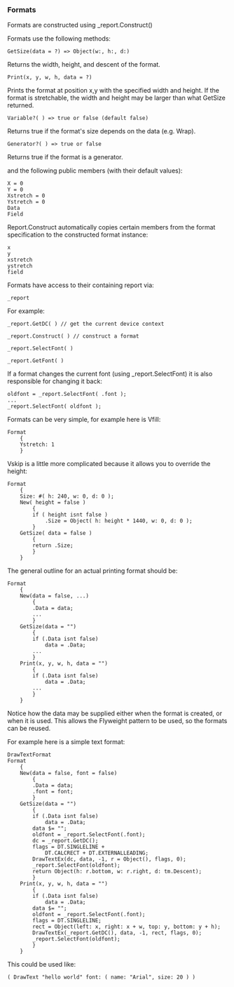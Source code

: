 ### Formats

Formats are constructed using _report.Construct()

Formats use the following methods:

``` suneido
GetSize(data = ?) => Object(w:, h:, d:)
```

Returns the width, height, and descent of the format.

``` suneido
Print(x, y, w, h, data = ?)
```

Prints the format at position x,y with the specified width and height.  If the format is stretchable, the width and height may be larger than what GetSize returned.  

``` suneido
Variable?( ) => true or false (default false)
```

Returns true if the format's size depends on the data (e.g. Wrap).

``` suneido
Generator?( ) => true or false
```

Returns true if the format is a generator.

and the following public members (with their default values):

``` suneido
X = 0
Y = 0
Xstretch = 0
Ystretch = 0
Data
Field
```

Report.Construct automatically copies certain members from the format specification to the constructed format instance:

``` suneido
x
y
xstretch
ystretch
field
```

Formats have access to their containing report via:

``` suneido
_report
```

For example:

``` suneido
_report.GetDC( ) // get the current device context

_report.Construct( ) // construct a format

_report.SelectFont( )

_report.GetFont( )
```

If a format changes the current font (using _report.SelectFont) 
it is also responsible for changing it back:

``` suneido
oldfont = _report.SelectFont( .font );
...
_report.SelectFont( oldfont );
```

Formats can be very simple, for example here is Vfill:

``` suneido
Format
    {
    Ystretch: 1
    }
```

Vskip is a little more complicated because it allows you to override the height:

``` suneido
Format
    {
    Size: #( h: 240, w: 0, d: 0 );
    New( height = false )
        {
        if ( height isnt false )
            .Size = Object( h: height * 1440, w: 0, d: 0 );
        }
    GetSize( data = false )
        {
        return .Size;
        }
    }
```

The general outline for an actual printing format should be:

``` suneido
Format
    {
    New(data = false, ...)
        {
        .Data = data;
        ...
        }
    GetSize(data = "")
        {
        if (.Data isnt false)
            data = .Data;
        ...
        }
    Print(x, y, w, h, data = "")
        {
        if (.Data isnt false)
            data = .Data;
        ...
        }
    }
```

Notice how the data may be supplied either when the format is created, or when it is used.
This allows the Flyweight pattern to be used, so the formats can be reused.

For example here is a simple text format:

``` suneido
DrawTextFormat
Format
    {
    New(data = false, font = false)
        {
        .Data = data;
        .font = font;
        }
    GetSize(data = "")
        {
        if (.Data isnt false)
            data = .Data;
        data $= "";
        oldfont = _report.SelectFont(.font);
        dc = _report.GetDC();
        flags = DT.SINGLELINE +
            DT.CALCRECT + DT.EXTERNALLEADING;
        DrawTextEx(dc, data, -1, r = Object(), flags, 0);
        _report.SelectFont(oldfont);
        return Object(h: r.bottom, w: r.right, d: tm.Descent);
        }
    Print(x, y, w, h, data = "")
        {
        if (.Data isnt false)
            data = .Data;
        data $= "";
        oldfont = _report.SelectFont(.font);
        flags = DT.SINGLELINE;
        rect = Object(left: x, right: x + w, top: y, bottom: y + h);
        DrawTextEx(_report.GetDC(), data, -1, rect, flags, 0);
        _report.SelectFont(oldfont);
        }
    }
```

This could be used like:

``` suneido
( DrawText "hello world" font: ( name: "Arial", size: 20 ) )
```